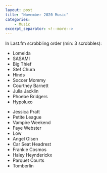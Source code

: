 ```yaml
---
layout: post
title: "November 2020 Music"
categories:
    - Music
excerpt_separator: <!--more-->
---
```

In Last.fm scrobbling order (min: 3 scrobbles):

- Lomelda
- SASAMI
- Big Thief
- Stef Chura
- Hinds
- Soccer Mommy
- Courtney Barnett
- Julia Jacklin
- Phoebe Bridgers
- Hypoluxo
<!--more-->
- Jessica Pratt
- Petite League
- Vampire Weekend
- Faye Webster
- Low
- Angel Olsen
- Car Seat Headrest
- Frankie Cosmos
- Haley Heynderickx
- Parquet Courts
- Tomberlin
